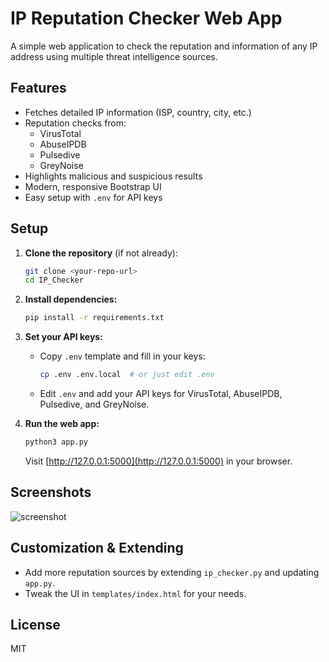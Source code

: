 # IP Reputation Checker Web App

A simple web application to check the reputation and information of any IP address using multiple threat intelligence sources.

## Features
- Fetches detailed IP information (ISP, country, city, etc.)
- Reputation checks from:
  - VirusTotal
  - AbuseIPDB
  - Pulsedive
  - GreyNoise
- Highlights malicious and suspicious results
- Modern, responsive Bootstrap UI
- Easy setup with `.env` for API keys

## Setup

1. **Clone the repository** (if not already):
   ```sh
   git clone <your-repo-url>
   cd IP_Checker
   ```

2. **Install dependencies:**
   ```sh
   pip install -r requirements.txt
   ```

3. **Set your API keys:**
   - Copy `.env` template and fill in your keys:
     ```sh
     cp .env .env.local  # or just edit .env
     ```
   - Edit `.env` and add your API keys for VirusTotal, AbuseIPDB, Pulsedive, and GreyNoise.

4. **Run the web app:**
   ```sh
   python3 app.py
   ```
   Visit [http://127.0.0.1:5000](http://127.0.0.1:5000) in your browser.

## Screenshots
![screenshot](screenshot.png)

## Customization & Extending
- Add more reputation sources by extending `ip_checker.py` and updating `app.py`.
- Tweak the UI in `templates/index.html` for your needs.

## License
MIT
